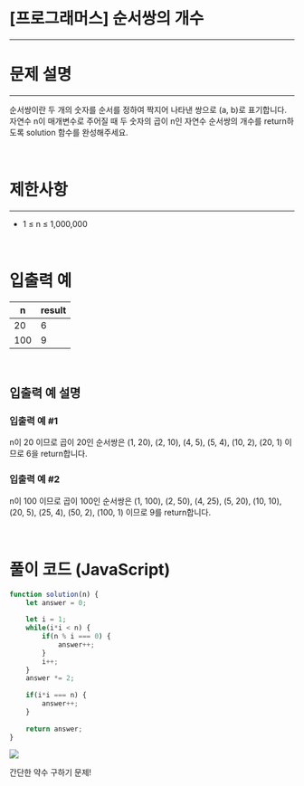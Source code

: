 # [프로그래머스] 순서쌍의 개수
---
# 문제 설명
---
순서쌍이란 두 개의 숫자를 순서를 정하여 짝지어 나타낸 쌍으로 (a, b)로 표기합니다. 자연수 n이 매개변수로 주어질 때 두 숫자의 곱이 n인 자연수 순서쌍의 개수를 return하도록 solution 함수를 완성해주세요.

<br>

# 제한사항
---
+ 1 ≤ n ≤ 1,000,000

<br>

# 입출력 예
|n|result|
|---|---|
|20|6|
|100|9|

<br>

## 입출력 예 설명
### 입출력 예 #1

n이 20 이므로 곱이 20인 순서쌍은 (1, 20), (2, 10), (4, 5), (5, 4), (10, 2), (20, 1) 이므로 6을 return합니다.
### 입출력 예 #2

n이 100 이므로 곱이 100인 순서쌍은 (1, 100), (2, 50), (4, 25), (5, 20), (10, 10), (20, 5), (25, 4), (50, 2), (100, 1) 이므로 9를 return합니다.

<br> 

# 풀이 코드 (JavaScript)
```js
function solution(n) {
    let answer = 0;
    
    let i = 1;
    while(i*i < n) {
        if(n % i === 0) {
            answer++;
        }
        i++;
    }
    answer *= 2;
    
    if(i*i === n) {
        answer++;
    }
    
    return answer;
}
```
![](https://velog.velcdn.com/images/reyang/post/75509754-6d9c-47f0-a160-db04007059a8/image.png)

간단한 약수 구하기 문제!

<br>
